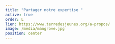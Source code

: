 ```yaml
---
title: "Partager notre expertise "
active: true
order: L
lien: https://www.terredesjeunes.org/a-propos/
image: /media/mangrove.jpg
position: center
---
```

